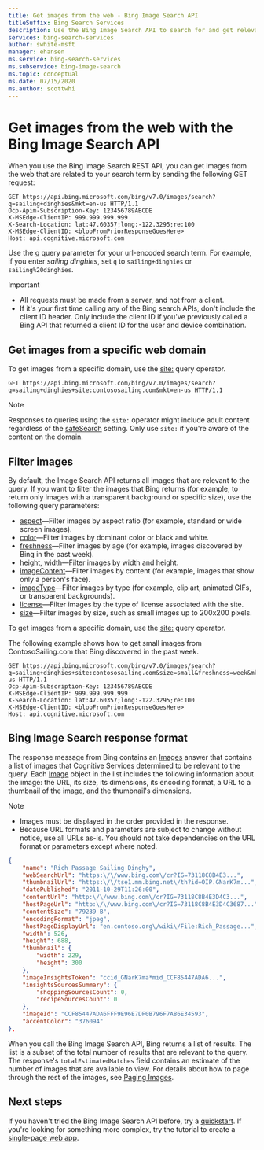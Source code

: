 ```yaml
---
title: Get images from the web - Bing Image Search API
titleSuffix: Bing Search Services
description: Use the Bing Image Search API to search for and get relevant images from the web.
services: bing-search-services
author: swhite-msft
manager: ehansen
ms.service: bing-search-services
ms.subservice: bing-image-search
ms.topic: conceptual
ms.date: 07/15/2020
ms.author: scottwhi
---
```


# Get images from the web with the Bing Image Search API

When you use the Bing Image Search REST API, you can get images from the web that are related to your search term by sending the following GET request:

```http
GET https://api.bing.microsoft.com/bing/v7.0/images/search?q=sailing+dinghies&mkt=en-us HTTP/1.1
Ocp-Apim-Subscription-Key: 123456789ABCDE
X-MSEdge-ClientIP: 999.999.999.999
X-Search-Location: lat:47.60357;long:-122.3295;re:100
X-MSEdge-ClientID: <blobFromPriorResponseGoesHere>
Host: api.cognitive.microsoft.com
```

Use the [q](../reference/query-parameters.md#query) query parameter for your url-encoded search term. For example, if you enter *sailing dinghies*, set `q` to `sailing+dinghies` or `sailing%20dinghies`.

> [!IMPORTANT]
> * All requests must be made from a server, and not from a client.
> * If it's your first time calling any of the Bing search APIs, don't include the client ID header. Only include the client ID if you've previously called a Bing API that returned a client ID for the user and device combination.

## Get images from a specific web domain

To get images from a specific domain, use the [site:](https://help.bing.microsoft.com/#apex/18/en-US/10001/-1) query operator.

```http
GET https://api.bing.microsoft.com/bing/v7.0/images/search?q=sailing+dinghies+site:contososailing.com&mkt=en-us HTTP/1.1
```

> [!NOTE]
> Responses to queries using the `site:` operator might include adult content regardless of the [safeSearch](../reference/query-parameters.md#safesearch) setting. Only use `site:` if you're aware of the content on the domain.

## Filter images

 By default, the Image Search API returns all images that are relevant to the query. If you want to filter the images that Bing returns (for example, to return only images with a transparent background or specific size), use the following query parameters:

* [aspect](../reference/query-parameters.md#aspect)—Filter images by aspect ratio (for example, standard or wide screen images).
* [color](../reference/query-parameters.md#color)—Filter images by dominant color or black and white.
* [freshness](../reference/query-parameters.md#freshness)—Filter images by age (for example, images discovered by Bing in the past week).
* [height](../reference/query-parameters.md#height), [width](../reference/query-parameters.md#width)—Filter images by width and height.
* [imageContent](../reference/query-parameters.md#imagecontent)—Filter images by content (for example, images that show only a person's face).
* [imageType](../reference/query-parameters.md#imagetype)—Filter images by type (for example, clip art, animated GIFs, or transparent backgrounds).
* [license](../reference/query-parameters.md#license)—Filter images by the type of license associated with the site.
* [size](../reference/query-parameters.md#size)—Filter images by size, such as small images up to 200x200 pixels.

To get images from a specific domain, use the [site:](https://help.bing.microsoft.com/#apex/18/en-US/10001/-1) query operator.

The following example shows how to get small images from ContosoSailing.com that Bing discovered in the past week.  

```http
GET https://api.bing.microsoft.com/bing/v7.0/images/search?q=sailing+dinghies+site:contososailing.com&size=small&freshness=week&mkt=en-us HTTP/1.1  
Ocp-Apim-Subscription-Key: 123456789ABCDE  
X-MSEdge-ClientIP: 999.999.999.999  
X-Search-Location: lat:47.60357;long:-122.3295;re:100  
X-MSEdge-ClientID: <blobFromPriorResponseGoesHere>  
Host: api.cognitive.microsoft.com  
```

## Bing Image Search response format

The response message from Bing contains an [Images](../reference/response-objects.md#images) answer that contains a list of images that Cognitive Services determined to be relevant to the query. Each [Image](../reference/response-objects.md#image) object in the list includes the following information about the image: the URL, its size, its dimensions, its encoding format, a URL to a thumbnail of the image, and the thumbnail's dimensions.

> [!NOTE]
> * Images must be displayed in the order provided in the response.
> * Because URL formats and parameters are subject to change without notice, use all URLs as-is. You should not take dependencies on the URL format or parameters except where noted.

```json
{
    "name": "Rich Passage Sailing Dinghy",
    "webSearchUrl": "https:\/\/www.bing.com\/cr?IG=73118C8B4E3...",
    "thumbnailUrl": "https:\/\/tse1.mm.bing.net\/th?id=OIP.GNarK7m...",
    "datePublished": "2011-10-29T11:26:00",
    "contentUrl": "http:\/\/www.bing.com\/cr?IG=73118C8B4E3D4C3...",
    "hostPageUrl": "http:\/\/www.bing.com\/cr?IG=73118C8B4E3D4C3687...",
    "contentSize": "79239 B",
    "encodingFormat": "jpeg",
    "hostPageDisplayUrl": "en.contoso.org\/wiki\/File:Rich_Passage...",
    "width": 526,
    "height": 688,
    "thumbnail": {
        "width": 229,
        "height": 300
    },
    "imageInsightsToken": "ccid_GNarK7ma*mid_CCF85447ADA6...",
    "insightsSourcesSummary": {
        "shoppingSourcesCount": 0,
        "recipeSourcesCount": 0
    },
    "imageId": "CCF85447ADA6FFF9E96E7DF0B796F7A86E34593",
    "accentColor": "376094"
},
```

When you call the Bing Image Search API, Bing returns a list of results. The list is a subset of the total number of results that are relevant to the query. The response's `totalEstimatedMatches` field contains an estimate of the number of images that are available to view. For details about how to page through the rest of the images, see [Paging Images](../../bing-web-search/page-results.md).

## Next steps

If you haven't tried the Bing Image Search API before, try a [quickstart](../quickstarts/rest/csharp.md). If you're looking for something more complex, try the tutorial to create a [single-page web app](../tutorial/bing-image-search-single-page-app.md).
